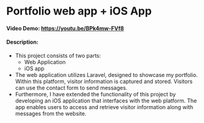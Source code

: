 # Portfolio web app + iOS App
#### Video Demo: https://youtu.be/BPk4mw-FVf8
#### Description:
- This project consists of two parts:
    - Web Application
    - iOS app
- The web application utilizes Laravel, designed to showcase my portfolio. Within this platform,  visitor information is captured and stored. Visitors can use the contact form to send messages.
- Furthermore, I have extended the functionality of this project by developing an iOS application that interfaces with the web platform. The app enables users to access and retrieve visitor information along with messages from the website.
